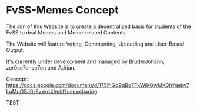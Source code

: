 # FvSS-Memes Concept
The aim of this Website is to create a decentralized basis for students of the FvSS to deal Memes and Meme-related Contents.

The Website will feature Voting, Commenting, Uploading and User-Based Output.

It's currently under development and managed by BruderJohann, zer0se7ense7en und Adrian.

Concept: https://docs.google.com/document/d/175PiGd9qBo7FkWjKGwMK3hYgejw7LuMuOSJ6-Fvxko4/edit?usp=sharing

TEST
